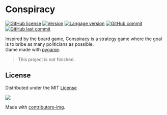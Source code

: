 # Conspiracy

[![GitHub license](https://img.shields.io/github/license/wilfriedaugeard/Conspiracy)](https://github.com/wilfriedaugeard/Conspiracy/blob/master/LICENSE)
[![Version](https://img.shields.io/badge/version-1.0.0-green)](https://img.shields.io/badge/version-1.0.0-green)
[![Langage version](https://img.shields.io/badge/python-v3.6.9-blue?logo=python&logoColor=white)](https://www.python.org/)
[![GitHub commit](https://badgen.net/github/commits/wilfriedaugeard/Conspiracy/)](https://github.com/wilfriedaugeard/Conspiracy/commits) 
[![GitHub last commit](https://img.shields.io/github/last-commit/wilfriedaugeard/Conspiracy)](https://github.com/wilfriedaugeard/Conspiracy/commits)

Inspired by the board game, Conspiracy is a strategy game where the goal is to bribe as many politicians as possible. </br>
Game made with [pygame](https://www.pygame.org/news).
> This project is not finished. 

## License

Distributed under the MIT [License](https://github.com/wilfriedaugeard/Conspiracy/blob/master/LICENSE)

<a href="https://github.com/wilfriedaugeard/Conspiracy/graphs/contributors">
  <img src="https://contributors-img.firebaseapp.com/image?repo=wilfriedaugeard/Conspiracy" />
</a>

Made with [contributors-img](https://contributors-img.firebaseapp.com).
